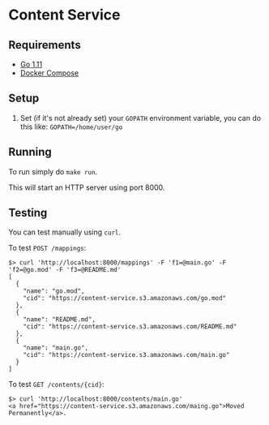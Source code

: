 # Content Service

## Requirements

- [Go 1.11](https://golang.org/dl/)
- [Docker Compose](https://docs.docker.com/compose/)

## Setup

1. Set (if it's not already set) your `GOPATH` environment variable, you can do this like: `GOPATH=/home/user/go`

## Running

To run simply do `make run`.

This will start an HTTP server using port 8000.

## Testing

You can test manually using `curl`.

To test `POST /mappings`:

```
$> curl 'http://localhost:8000/mappings' -F 'f1=@main.go' -F 'f2=@go.mod' -F 'f3=@README.md'
[
  {
    "name": "go.mod",
    "cid": "https://content-service.s3.amazonaws.com/go.mod"
  },
  {
    "name": "README.md",
    "cid": "https://content-service.s3.amazonaws.com/README.md"
  },
  {
    "name": "main.go",
    "cid": "https://content-service.s3.amazonaws.com/main.go"
  }
]
```

To test `GET /contents/{cid}`:

```
$> curl 'http://localhost:8000/contents/main.go'
<a href="https://content-service.s3.amazonaws.com/maing.go">Moved Permanently</a>.
```
